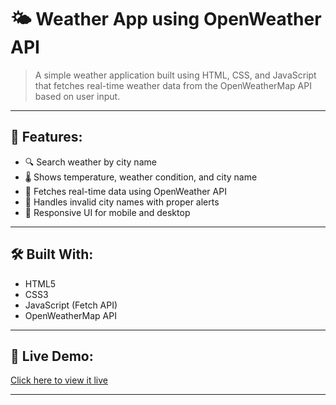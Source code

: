 # 🌤️ Weather App using OpenWeather API

> A simple weather application built using HTML, CSS, and JavaScript that fetches real-time weather data from the OpenWeatherMap API based on user input.

---

## 📌 Features:

- 🔍 Search weather by city name
- 🌡️ Shows temperature, weather condition, and city name
- 📡 Fetches real-time data using OpenWeather API
- 🚫 Handles invalid city names with proper alerts
- 📱 Responsive UI for mobile and desktop

---

## 🛠️ Built With:

- HTML5  
- CSS3  
- JavaScript (Fetch API)  
- OpenWeatherMap API

---

## 🚀 Live Demo:

[Click here to view it live](weather-web-app-drab.vercel.app)

---
